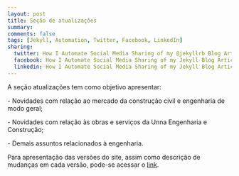 ```yaml
---
layout: post
title: Seção de atualizações
summary: 
comments: false
tags: [Jekyll, Automation, Twitter, Facebook, LinkedIn]
sharing:
  twitter: How I Automate Social Media Sharing of my @jekyllrb Blog Articles
  facebook: How I Automate Social Media Sharing of my Jekyll Blog Articles
  linkedin: How I Automate Social Media Sharing of my Jekyll Blog Articles
---
```


A seção atualizações tem como objetivo apresentar:

<p class="service-description">- Novidades com relação ao mercado da construção civil e engenharia de modo geral;</p>
<p class="service-description">- Novidades com relação às obras e serviços da Unna Engenharia e Construção;</p>
<p class="service-description">- Demais assuntos relacionados à engenharia.</p>

Para apresentação das versões do site, assim como descrição de mudanças em cada versão, pode-se acessar o [link](version_.html).

